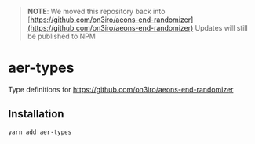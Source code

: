 > **NOTE**: We moved this repository back into [https://github.com/on3iro/aeons-end-randomizer](https://github.com/on3iro/aeons-end-randomizer)
> Updates will still be published to NPM

# aer-types
Type definitions for https://github.com/on3iro/aeons-end-randomizer

## Installation

```bash
yarn add aer-types
```
